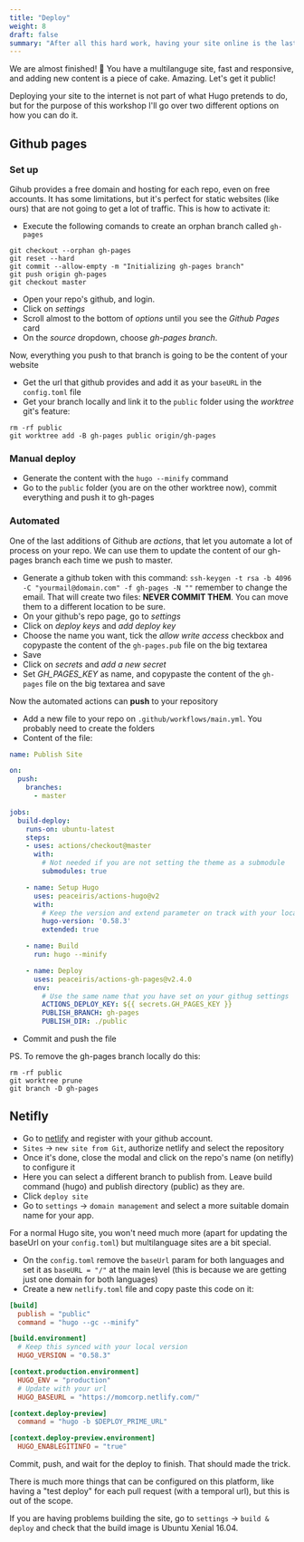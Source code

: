 ```yaml
---
title: "Deploy"
weight: 8
draft: false
summary: "After all this hard work, having your site online is the last step. There are multiple ways to do it, both free and paid. Lets check out a few of them!"
---
```


We are almost finished! :tada: You have a multilanguge site, fast and responsive, and adding new content is a piece of cake. Amazing. Let's get it public!

Deploying your site to the internet is not part of what Hugo pretends to do, but for the purpose of this workshop I'll go over two different options on how you can do it.

## Github pages

### Set up

Gihub provides a free domain and hosting for each repo, even on free accounts. It has some limitations, but it's perfect for static websites (like ours) that are not going to get a lot of traffic. This is how to activate it:

- Execute the following comands to create an orphan branch called `gh-pages`

```shell
git checkout --orphan gh-pages
git reset --hard
git commit --allow-empty -m "Initializing gh-pages branch"
git push origin gh-pages
git checkout master
```

- Open your repo's github, and login.
- Click on _settings_
- Scroll almost to the bottom of _options_ until you see the _Github Pages_ card
- On the _source_ dropdown, choose _gh-pages branch_.

Now, everything you push to that branch is going to be the content of your website

- Get the url that github provides and add it as your `baseURL` in the `config.toml` file
- Get your branch locally and link it to the `public` folder using the _worktree_ git's feature:

```shell
rm -rf public
git worktree add -B gh-pages public origin/gh-pages
```

### Manual deploy

- Generate the content with the `hugo --minify` command
- Go to the `public` folder (you are on the other worktree now), commit everything and push it to gh-pages

### Automated

One of the last additions of Github are _actions_, that let you automate a lot of process on your repo. We can use them to update the content of our gh-pages branch each time we push to master.

- Generate a github token with this command: `ssh-keygen -t rsa -b 4096 -C "yourmail@domain.com" -f gh-pages -N ""` remember to change the email. That will create two files: **NEVER COMMIT THEM**. You can move them to a different location to be sure.
- On your github's repo page, go to _settings_
- Click on _deploy keys_ and _add deploy key_
- Choose the name you want, tick the _allow write access_ checkbox and copypaste the content of the `gh-pages.pub` file on the big textarea
- Save
- Click on _secrets_ and _add a new secret_
- Set *GH_PAGES_KEY* as name, and copypaste the content of the `gh-pages` file on the big textarea and save

Now the automated actions can **push** to your repository

- Add a new file to your repo on `.github/workflows/main.yml`. You probably need to create the folders
- Content of the file:

```yml
name: Publish Site

on:
  push:
    branches:
      - master

jobs:
  build-deploy:
    runs-on: ubuntu-latest
    steps:
    - uses: actions/checkout@master
      with:
        # Not needed if you are not setting the theme as a submodule
        submodules: true

    - name: Setup Hugo
      uses: peaceiris/actions-hugo@v2
      with:
        # Keep the version and extend parameter on track with your local version
        hugo-version: '0.58.3'
        extended: true

    - name: Build
      run: hugo --minify

    - name: Deploy
      uses: peaceiris/actions-gh-pages@v2.4.0
      env:
        # Use the same name that you have set on your githug settings
        ACTIONS_DEPLOY_KEY: ${{ secrets.GH_PAGES_KEY }}
        PUBLISH_BRANCH: gh-pages
        PUBLISH_DIR: ./public
```

- Commit and push the file

PS. To remove the gh-pages branch locally do this:

```shell
rm -rf public
git worktree prune
git branch -D gh-pages
```

## Netifly

- Go to [netlify](https://www.netlify.com/) and register with your github account.
- `Sites` -> `new site from Git`, authorize netlify and select the repository
- Once it's done, close the modal and click on the repo's name (on netifly) to configure it
- Here you can select a different branch to publish from. Leave build command (hugo) and publish directory (public) as they are.
- Click `deploy site`
- Go to `settings` -> `domain management` and select a more suitable domain name for your app.

For a normal Hugo site, you won't need much more (apart for updating the baseUrl on your `config.toml`) but multilanguage sites are a bit special.

- On the `config.toml` remove the `baseUrl` param for both languages and set it as `baseURL = "/"` at the main level (this is because we are getting just one domain for both languages)
- Create a new `netlify.toml` file and copy paste this code on it:

```toml
[build]
  publish = "public"
  command = "hugo --gc --minify"

[build.environment]
  # Keep this synced with your local version
  HUGO_VERSION = "0.58.3"

[context.production.environment]
  HUGO_ENV = "production"
  # Update with your url
  HUGO_BASEURL = "https://momcorp.netlify.com/"

[context.deploy-preview]
  command = "hugo -b $DEPLOY_PRIME_URL"

[context.deploy-preview.environment]
  HUGO_ENABLEGITINFO = "true"
```

Commit, push, and wait for the deploy to finish. That should made the trick.

There is much more things that can be configured on this platform, like having a "test deploy" for each pull request (with a temporal url), but this is out of the scope.

If you are having problems building the site, go to `settings` -> `build & deploy` and check that the build image is Ubuntu Xenial 16.04.
